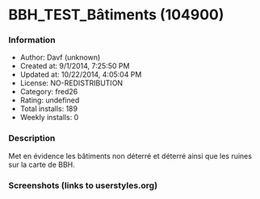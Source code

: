 # BBH_TEST_Bâtiments (104900)

### Information
- Author: Davf (unknown)
- Created at: 9/1/2014, 7:25:50 PM
- Updated at: 10/22/2014, 4:05:04 PM
- License: NO-REDISTRIBUTION
- Category: fred26
- Rating: undefined
- Total installs: 189
- Weekly installs: 0


### Description
Met en évidence les bâtiments non déterré et déterré ainsi que les ruines sur la carte de BBH.


### Screenshots (links to userstyles.org)



